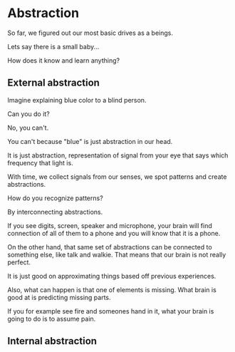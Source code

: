 # Abstraction 

So far, we figured out our most basic drives as a beings. 

Lets say there is a small baby... 

How does it know and learn anything? 

## External abstraction

Imagine explaining blue color to a blind person. 

Can you do it? 

No, you can't. 

You can't because "blue" is just abstraction in our head. 

It is just abstraction, representation of signal from your eye that says which frequency that light is. 

With time, we collect signals from our senses, we spot patterns and create abstractions. 

How do you recognize patterns? 

By interconnecting abstractions. 

If you see digits, screen, speaker and microphone, your brain will find connection of all of them to a phone and you will know that it is a phone. 

On the other hand, that same set of abstractions can be connected to something else, like talk and walkie. That means that our brain is not really perfect. 

It is just good on approximating things based off previous experiences. 

Also, what can happen is that one of elements is missing. What brain is good at is predicting missing parts. 

If you for example see fire and someones hand in it, what your brain is going to do is to assume pain. 

## Internal abstraction




